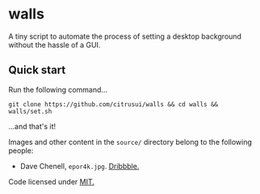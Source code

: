 # walls

A tiny script to automate the process of setting a desktop background without the hassle of a GUI.

## Quick start

Run the following command...

`git clone https://github.com/citrusui/walls && cd walls && walls/set.sh`

...and that's it!

Images and other content in the `source/` directory belong to the following people:

- Dave Chenell, `epor4k.jpg`. [Dribbble.](https://dribbble.com/shots/2772417-EPOR)

Code licensed under [MIT.](LICENSE.md)

